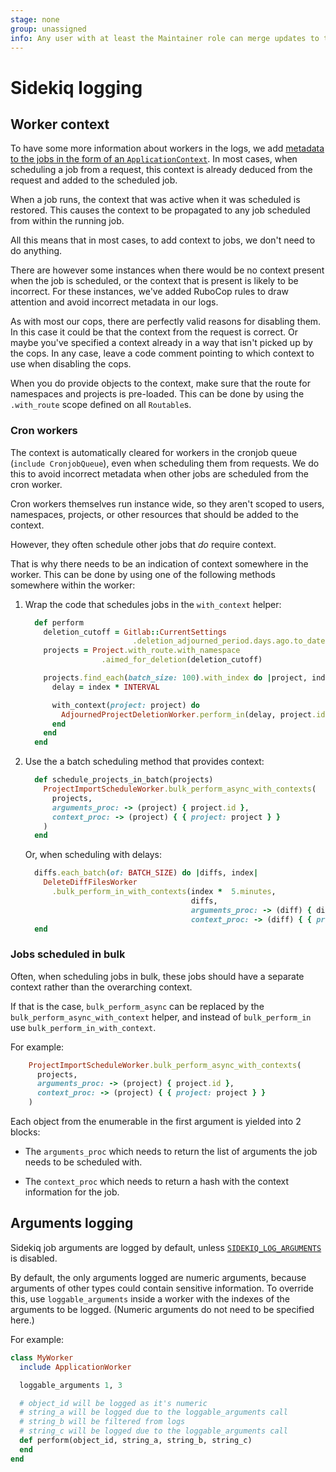 ```yaml
---
stage: none
group: unassigned
info: Any user with at least the Maintainer role can merge updates to this content. For details, see https://docs.gitlab.com/ee/development/development_processes.html#development-guidelines-review.
---
```


# Sidekiq logging

## Worker context

To have some more information about workers in the logs, we add
[metadata to the jobs in the form of an `ApplicationContext`](../logging.md#logging-context-metadata-through-rails-or-grape-requests).
In most cases, when scheduling a job from a request, this context is already
deduced from the request and added to the scheduled job.

When a job runs, the context that was active when it was scheduled
is restored. This causes the context to be propagated to any job
scheduled from within the running job.

All this means that in most cases, to add context to jobs, we don't
need to do anything.

There are however some instances when there would be no context
present when the job is scheduled, or the context that is present is
likely to be incorrect. For these instances, we've added RuboCop rules
to draw attention and avoid incorrect metadata in our logs.

As with most our cops, there are perfectly valid reasons for disabling
them. In this case it could be that the context from the request is
correct. Or maybe you've specified a context already in a way that
isn't picked up by the cops. In any case, leave a code comment
pointing to which context to use when disabling the cops.

When you do provide objects to the context, make sure that the
route for namespaces and projects is pre-loaded. This can be done by using
the `.with_route` scope defined on all `Routable`s.

### Cron workers

The context is automatically cleared for workers in the cronjob queue
(`include CronjobQueue`), even when scheduling them from
requests. We do this to avoid incorrect metadata when other jobs are
scheduled from the cron worker.

Cron workers themselves run instance wide, so they aren't scoped to
users, namespaces, projects, or other resources that should be added to
the context.

However, they often schedule other jobs that _do_ require context.

That is why there needs to be an indication of context somewhere in
the worker. This can be done by using one of the following methods
somewhere within the worker:

1. Wrap the code that schedules jobs in the `with_context` helper:

   ```ruby
     def perform
       deletion_cutoff = Gitlab::CurrentSettings
                           .deletion_adjourned_period.days.ago.to_date
       projects = Project.with_route.with_namespace
                    .aimed_for_deletion(deletion_cutoff)

       projects.find_each(batch_size: 100).with_index do |project, index|
         delay = index * INTERVAL

         with_context(project: project) do
           AdjournedProjectDeletionWorker.perform_in(delay, project.id)
         end
       end
     end
   ```

1. Use the a batch scheduling method that provides context:

   ```ruby
     def schedule_projects_in_batch(projects)
       ProjectImportScheduleWorker.bulk_perform_async_with_contexts(
         projects,
         arguments_proc: -> (project) { project.id },
         context_proc: -> (project) { { project: project } }
       )
     end
   ```

   Or, when scheduling with delays:

   ```ruby
     diffs.each_batch(of: BATCH_SIZE) do |diffs, index|
       DeleteDiffFilesWorker
         .bulk_perform_in_with_contexts(index *  5.minutes,
                                        diffs,
                                        arguments_proc: -> (diff) { diff.id },
                                        context_proc: -> (diff) { { project: diff.merge_request.target_project } })
     end
   ```

### Jobs scheduled in bulk

Often, when scheduling jobs in bulk, these jobs should have a separate
context rather than the overarching context.

If that is the case, `bulk_perform_async` can be replaced by the
`bulk_perform_async_with_context` helper, and instead of
`bulk_perform_in` use `bulk_perform_in_with_context`.

For example:

```ruby
    ProjectImportScheduleWorker.bulk_perform_async_with_contexts(
      projects,
      arguments_proc: -> (project) { project.id },
      context_proc: -> (project) { { project: project } }
    )
```

Each object from the enumerable in the first argument is yielded into 2
blocks:

- The `arguments_proc` which needs to return the list of arguments the
  job needs to be scheduled with.

- The `context_proc` which needs to return a hash with the context
  information for the job.

## Arguments logging

Sidekiq job arguments are logged by default, unless [`SIDEKIQ_LOG_ARGUMENTS`](../../administration/sidekiq/sidekiq_troubleshooting.md#log-arguments-to-sidekiq-jobs)
is disabled.

By default, the only arguments logged are numeric arguments, because
arguments of other types could contain sensitive information. To
override this, use `loggable_arguments` inside a worker with the indexes
of the arguments to be logged. (Numeric arguments do not need to be
specified here.)

For example:

```ruby
class MyWorker
  include ApplicationWorker

  loggable_arguments 1, 3

  # object_id will be logged as it's numeric
  # string_a will be logged due to the loggable_arguments call
  # string_b will be filtered from logs
  # string_c will be logged due to the loggable_arguments call
  def perform(object_id, string_a, string_b, string_c)
  end
end
```
